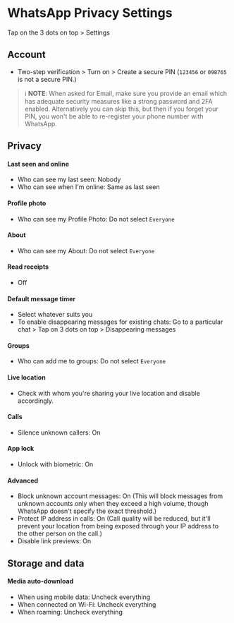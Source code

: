 # WhatsApp Privacy Settings

Tap on the 3 dots on top > Settings



## Account
- Two-step verification > Turn on > Create a secure PIN (`123456` or `098765` is not a secure PIN.)

> :information_source: **NOTE**: When asked for Email, make sure you provide an email which has adequate security measures like a strong password and 2FA enabled. Alternatively you can skip this, but then if you forget your PIN, you won't be able to re-register your phone number with WhatsApp.



## Privacy

#### Last seen and online
- Who can see my last seen: Nobody
- Who can see when I'm online: Same as last seen

#### Profile photo
- Who can see my Profile Photo: Do not select `Everyone`

#### About
- Who can see my About: Do not select `Everyone`

#### Read receipts
- Off

#### Default message timer
- Select whatever suits you
- To enable disappearing messages for existing chats: Go to a particular chat > Tap on 3 dots on top > Disappearing messages

#### Groups
- Who can add me to groups: Do not select `Everyone`

#### Live location
- Check with whom you're sharing your live location and disable accordingly.

#### Calls
- Silence unknown callers: On

#### App lock
- Unlock with biometric: On

#### Advanced
- Block unknown account messages: On (This will block messages from unknown accounts only when they exceed a high volume, though WhatsApp doesn't specify the exact threshold.)
- Protect IP address in calls: On (Call quality will be reduced, but it'll prevent your location from being exposed through your IP address to the other person on the call.)
- Disable link previews: On



## Storage and data

#### Media auto-download
- When using mobile data: Uncheck everything
- When connected on Wi-Fi: Uncheck everything
- When roaming: Uncheck everything
